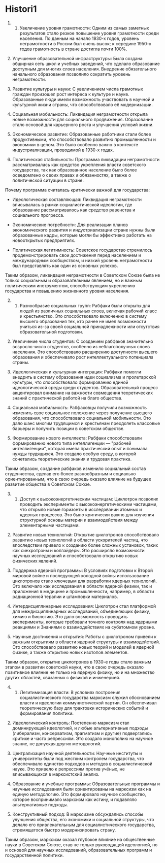 # Histori1
1) 1. Увеличение уровня грамотности: Одним из самых заметных результатов стало резкое повышение уровня грамотности среди населения. По данным на начало 1930-х годов, уровень неграмотности в России был очень высок; к середине 1950-х годов грамотность в стране достигла почти 100%.

2. Улучшение образовательной инфраструктуры: Была создана обширная сеть школ и учебных заведений, что сделало образование доступным для многих слоев населения. Внедрение обязательного начального образования позволило сократить уровень неграмотности.

3. Развитие культуры и науки: С увеличением числа грамотных граждан произошел рост интереса к культуре и науке. Образованные люди имели возможность участвовать в научной и культурной жизни страны, что способствовало её модернизации.

4. Социальная мобильность: Ликвидация неграмотности открыла новые возможности для социального продвижения. Образование стало основой для карьерного роста и улучшения условий жизни.

5. Экономическое развитие: Образованные работники стали более продуктивными, что способствовало развитию промышленности и экономики в целом. Это было особенно важно в контексте индустриализации, проводимой в 1930-х годах.

6. Политическая стабильность: Программа ликвидации неграмотности рассматривалась как средство укрепления власти советского государства, так как образованное население было более осведомлено о своих правах и обязанностях, а также о политической ситуации в стране.

Почему программа считалась критически важной для государства:

- Идеологическая составляющая: Ликвидация неграмотности вписывалась в рамки социалистической идеологии, где образование рассматривалось как средство равенства и социального прогресса.

- Экономические потребности: Для реализации планов экономического развития и индустриализации стране нужны были образованные кадры, которые могли бы эффективно работать на новооткрытых предприятиях.

- Политическая легитимность: Советское государство стремилось продемонстрировать свои достижения перед населением и международным сообществом, и низкий уровень неграмотности был представлять как один из основных успехов.

Таким образом, ликвидация неграмотности в Советском Союзе была не только социальным и образовательным явлением, но и важным политическим инструментом, способствующим укреплению государства и повышению жизненного уровня населения.



2)  1. Разнообразие социальных групп: Рабфаки были открыты для людей из различных социальных слоев, включая рабочий класс и крестьянство. Это способствовало включению в систему высшего образования тех, кто ранее не имел возможности учиться из-за своей социальной принадлежности или отсутствия образовательной подготовки.

2. Увеличение числа студентов: С созданием рабфаков значительно возросло число студентов, особенно из неблагополучных слоев населения. Это способствовало расширению доступности высшего образования и обеспечивало рост интеллектуального потенциала страны.

3. Идеологическая и культурная интеграция: Рабфаки помогли внедрить в систему образования идеи социализма и пролетарской культуры, что способствовало формированию единой идеологической среды среди студентов. Образовательный процесс акцентировал внимание на важности совмещения теоретических знаний с практической работой на благо общества.

4. Социальная мобильность: Рабфаковцы получили возможность изменить свое социальное положение через получение высшего образования, что способствовало социальной мобильности. Это дало шанс многим трудящимся и крестьянам преодолеть классовые барьеры и получить позиции в советском обществе.

5. Формирование нового интеллекта: Рабфаки способствовали формированию нового типа интеллигенции — "рабочей интеллигенции", которая имела практический опыт и понимала нужды трудящихся. Это создало особую среду, в которой сочетались теоретические знания и трудовая практика.

Таким образом, создание рабфаков изменило социальный состав студенчества, сделав его более разнообразным и социально ориентированным, что в свою очередь оказало влияние на будущее развитие общества в Советском Союзе.


3)  1. Доступ к высокоэнергетическим частицам: Циклотрон позволил проводить эксперименты с высокоэнергетическими частицами, что открыло новые горизонты в исследовании атомных и ядерных процессов. Это было критически важно для изучения структурной основы материи и взаимодействия между элементарными частицами.

2. Развитие новых технологий: Открытие циклотронов способствовало развитию новых технологий в области ускорителей частиц, что впоследствии привело к созданию более сложных установок, таких как синхротроны и коллайдеры. Это расширяло возможности научных исследований и способствовало открытию новых физических явлений.

3. Поддержка ядерной программы: В условиях подготовки к Второй мировой войне и последующей холодной войны использование циклотронов стало ключевым для разработки ядерных технологий. Это включало как исследования в области ядерной физики, так и приложения в медицине и промышленности, например, в области радиационной терапии и штамповки материалов.

4. Интердисциплинарные исследования: Циклотрон стал платформой для междисциплинарных исследований, объединяющих физику, химию и биологию. Это дало возможность проводить эксперименты, которые требовали точного контроля над ядерными реакциями и Знаниями о взаимодействиях на субатомном уровне.

5. Научные достижения и открытия: Работы с циклотроном привели к важным открытиям в области ядерной структуры и взаимодействий. Это способствовало развитию новых теорий и моделей в ядерной физике, а также открытию новых изотопов элементов.

Таким образом, открытие циклотронов в 1930-е годы стало важным этапом в развитии советской науки, что в свою очередь оказало позитивное влияние не только на ядерную физику, но и на множество других областей, связанных с физикой и инженерией.


4)  1. Легитимизация власти: В условиях построения социалистического государства марксизм служил обоснованием власти и идеологии коммунистической партии. Он обеспечивал теоретическую базу для трактовки исторических событий и формирования политики.

2. Идеологический контроль: Постепенно марксизм стал доминирующей идеологией, и любые альтернативные подходы (либерализм, консерватизм, прагматизм и другие) подвергались критике и часто репрессиям. Это создало монополию на научное знание, не допуская других методологий.

3. Централизация научной деятельности: Научные институты и университеты были под жестким контролем государства, что обеспечивало единство подходов и методов в социалистической науке. Это привело к репрессиям против учёных, не вписывающихся в марксистский анализ.

4. Образование и учебные программы: Образовательные программы и научные исследования были ориентированы на марксизм как на единую методологию. Это формировало научное сообщество, которое воспринимало марксизм как истину, и подавляло альтернативные подходы.

5. Конструктивный подход: В марксизме обсуждались способы улучшения общества, его экономики и социальной структуры, что делало его привлекательным для социалистического государства, стремящегося быстро модернизировать страну.

Таким образом, марксизм оказал глубокое влияние на общественные науки в Советском Союзе, став не только руководящей идеологией, но и основой для научных исследований, образовательных программ и государственной политики.

